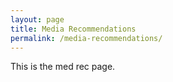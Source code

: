```yaml
---
layout: page
title: Media Recommendations
permalink: /media-recommendations/
---
```

This is the med rec page.
